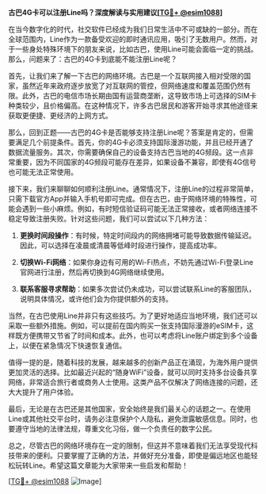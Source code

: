 **古巴4G卡可以注册Line吗？深度解读与实用建议[[TG💪+ @esim1088](https://t.me/s/esim1088)]**

在当今数字化的时代，社交软件已经成为我们日常生活中不可或缺的一部分。而在全球范围内，Line作为一款备受欢迎的即时通讯应用，吸引了无数用户。然而，对于一些身处特殊环境下的朋友来说，比如古巴，使用Line可能会面临一定的挑战。那么，问题来了：古巴的4G卡到底能不能注册Line呢？

首先，让我们来了解一下古巴的网络环境。古巴是一个互联网接入相对受限的国家，虽然近年来政府逐步放宽了对互联网的管控，但网络速度和覆盖范围仍然有限。此外，古巴的电信市场长期由国有运营商垄断，这导致市场上可选择的SIM卡种类较少，且价格偏高。在这种情况下，许多古巴居民和游客开始寻求其他途径来获取更便捷、更经济的上网方式。

那么，回到正题——古巴的4G卡是否能够支持注册Line呢？答案是肯定的，但需要满足几个前提条件。首先，你的4G卡必须支持国际漫游功能，并且已经开通了数据流量服务。其次，你需要确保自己的设备支持古巴当地的4G频段。这一点非常重要，因为不同国家的4G频段可能存在差异，如果设备不兼容，即使有4G信号也可能无法正常使用。

接下来，我们来聊聊如何顺利注册Line。通常情况下，注册Line的过程非常简单，只需下载官方App并输入手机号即可完成。但在古巴，由于网络环境的特殊性，可能会遇到一些小麻烦。例如，有时短信验证码可能无法正常接收，或者网络连接不稳定导致注册失败。针对这些问题，我们可以尝试以下几种方法：

1. **更换时间段操作**：有时候，特定时间段内的网络拥堵可能导致数据传输延迟。因此，可以选择在凌晨或清晨等低峰时段进行操作，提高成功率。
   
2. **切换Wi-Fi网络**：如果你身边有可用的Wi-Fi热点，不妨先通过Wi-Fi登录Line官网进行注册，然后再切换到4G网络继续使用。

3. **联系客服寻求帮助**：如果多次尝试仍未成功，可以尝试联系Line的客服团队，说明具体情况，或许他们会为你提供额外的支持。

当然，在古巴使用Line并非只有这些技巧。为了更好地适应当地环境，我们还可以采取一些额外措施。例如，可以提前在国内购买一张支持国际漫游的eSIM卡，这样既方便携带又节省了时间和成本。此外，也可以考虑将Line账户绑定到多个设备上，以便在紧急情况下快速恢复通信。

值得一提的是，随着科技的发展，越来越多的创新产品正在涌现，为海外用户提供更加灵活的选择。比如最近兴起的“随身WiFi”设备，就可以同时支持多台设备共享网络，非常适合旅行者或商务人士使用。这类产品不仅解决了网络连接的问题，还大大提升了用户体验。

最后，无论是在古巴还是其他国家，安全始终是我们最关心的话题之一。在使用Line或其他社交平台时，请务必注意保护个人隐私，避免泄露敏感信息。同时，也要遵守当地的法律法规，尊重文化习俗，做一个负责任的数字公民。

总之，尽管古巴的网络环境存在一定的限制，但这并不意味着我们无法享受现代科技带来的便利。只要掌握了正确的方法，并做好充分准备，即使是偏远地区也能轻松玩转Line。希望这篇文章能为大家带来一些启发和帮助！

[[TG💪+ @esim1088](https://t.me/s/esim1088) ![Image](https://i.postimg.cc/4NQfJmqS/Snipaste-2025-05-13-00-14-12.png)]